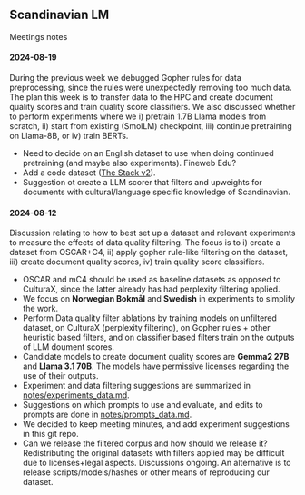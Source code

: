 ## Scandinavian LM 

Meetings notes 

#### 2024-08-19

During the previous week we debugged Gopher rules for data preprocessing, since the rules were unexpectedly removing too much data. The plan this week is to transfer data to the HPC and create document quality scores and train quality score classifiers. We also discussed whether to perform experiments where we i) pretrain 1.7B Llama models from scratch, ii) start from existing (SmolLM) checkpoint, iii) continue pretraining on Llama-8B, or iv) train BERTs.

* Need to decide on an English dataset to use when doing continued pretraining (and maybe also experiments). Fineweb Edu?
* Add a code dataset ([The Stack v2](https://huggingface.co/collections/bigcode/starcoder2-65de6da6e87db3383572be1a)).
* Suggestion ot create a LLM scorer that filters and upweights for documents with cultural/language specific knowledge of Scandinavian.

#### 2024-08-12

Discussion relating to how to best set up a dataset and relevant experiments to measure the effects of data quality filtering. The focus is to i) create a dataset from OSCAR+C4, ii) apply gopher rule-like filtering on the dataset, iii) create document quality scores, iv) train quality score classifiers.

* OSCAR and mC4 should be used as baseline datasets as opposed to CulturaX, since the latter already has had perplexity filtering applied.
* We focus on **Norwegian Bokmål** and **Swedish** in experiments to simplify the work.
* Perform Data quality filter ablations by training models on unfiltered dataset, on CulturaX (perplexity filtering), on Gopher rules + other heuristic based filters, and on classifier based filters train on the outputs of LLM doument scores.
* Candidate models to create document quality scores are **Gemma2 27B** and **Llama 3.1 70B**. The models have permissive licenses regarding the use of their outputs.
* Experiment and data filtering suggestions are summarized in [notes/experiments_data.md](https://github.com/kb-labb/scandinavian-lm-leonardo/blob/main/notes/experiments_data.md).
* Suggestions on which prompts to use and evaluate, and edits to prompts are done in [notes/prompts_data.md](https://github.com/kb-labb/scandinavian-lm-leonardo/blob/main/notes/prompts_data.md).
* We decided to keep meeting minutes, and add experiment suggestions in this git repo.
* Can we release the filtered corpus and how should we release it? Redistributing the original datasets with filters applied may be difficult due to licenses+legal aspects. Discussions ongoing. An alternative is to release scripts/models/hashes or other means of reproducing our dataset.
